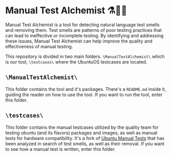 # Manual Test Alchemist ⚗️🧙🏻
Manual Test Alchemist is a tool for detecting natural language test smells and removing them. Test smells are patterns of poor testing practices that can lead to ineffective or incomplete testing. By identifying and addressing these issues, Manual Test Alchemist can help improve the quality and effectiveness of manual testing.

This repository is divided in two main folders. `\ManualTestAlchemist\` which is our tool, `\testcases\` where the UbuntuOS testcases are located.

## `\ManualTestAlchemist\`

This folder contains the tool and it's packages. There's a `README.md` inside it, guiding the reader on how to use the tool. If you want to run the tool, enter this folder.

## `\testcases\`
This folder contains the manual testcases utilized by the quality team for testing ubuntu (and its flavors) packages and images, as well as manual tests for hardware compatibility. It's a fork of [Ubuntu Manual Tests](https://launchpad.net/ubuntu-manual-tests) that has been analyzed in search of test smells, as well as their removal. If you want to see how a manual test is written, enter this folder.

